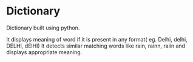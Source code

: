 # Dictionary
Dictionary built using python.

It displays meaning of word if it is present in any format( eg. Delhi, delhi, DELHI, dElHI)
It detects similar matching words like rain, rainn, raiin and displays appropriate meaning.

